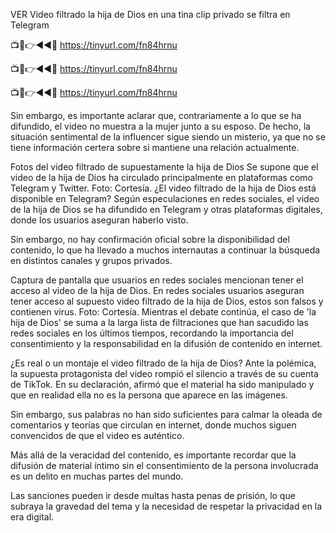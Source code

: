 VER Video filtrado la hija de Dios en una tina clip privado se filtra en Telegram

📺📱👉◄◄🔴  https://tinyurl.com/fn84hrnu

📺📱👉◄◄🔴  https://tinyurl.com/fn84hrnu

📺📱👉◄◄🔴  https://tinyurl.com/fn84hrnu


Sin embargo, es importante aclarar que, contrariamente a lo que se ha difundido, el video no muestra a la mujer junto a su esposo. De hecho, la situación sentimental de la influencer sigue siendo un misterio, ya que no se tiene información certera sobre si mantiene una relación actualmente.

Fotos del video filtrado de supuestamente la hija de Dios 
Se supone que el video de la hija de Dios ha circulado principalmente en plataformas como Telegram y Twitter. Foto: Cortesía.
¿El video filtrado de la hija de Dios está disponible en Telegram?
Según especulaciones en redes sociales, el video de la hija de Dios se ha difundido en Telegram y otras plataformas digitales, donde los usuarios aseguran haberlo visto.

Sin embargo, no hay confirmación oficial sobre la disponibilidad del contenido, lo que ha llevado a muchos internautas a continuar la búsqueda en distintos canales y grupos privados.

Captura de pantalla que usuarios en redes sociales mencionan tener el acceso al video de la hija de Dios.
En redes sociales usuarios aseguran tener acceso al supuesto video filtrado de la hija de Dios, estos son falsos y contienen virus. Foto: Cortesía.
Mientras el debate continúa, el caso de 'la hija de Dios' se suma a la larga lista de filtraciones que han sacudido las redes sociales en los últimos tiempos, recordando la importancia del consentimiento y la responsabilidad en la difusión de contenido en internet.

¿Es real o un montaje el video filtrado de la hija de Dios?
Ante la polémica, la supuesta protagonista del video rompió el silencio a través de su cuenta de TikTok. En su declaración, afirmó que el material ha sido manipulado y que en realidad ella no es la persona que aparece en las imágenes.

Sin embargo, sus palabras no han sido suficientes para calmar la oleada de comentarios y teorías que circulan en internet, donde muchos siguen convencidos de que el video es auténtico.

Más allá de la veracidad del contenido, es importante recordar que la difusión de material íntimo sin el consentimiento de la persona involucrada es un delito en muchas partes del mundo.

Las sanciones pueden ir desde multas hasta penas de prisión, lo que subraya la gravedad del tema y la necesidad de respetar la privacidad en la era digital.
